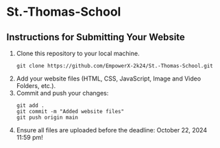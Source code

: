 # St.-Thomas-School
## Instructions for Submitting Your Website
1. Clone this repository to your local machine.
   ```
   git clone https://github.com/EmpowerX-2k24/St.-Thomas-School.git
   ```
2. Add your website files (HTML, CSS, JavaScript, Image and Video Folders, etc.).
3. Commit and push your changes:
   ```
   git add .
   git commit -m "Added website files"
   git push origin main
   ```
4. Ensure all files are uploaded before the deadline: October 22, 2024 11:59 pm!
